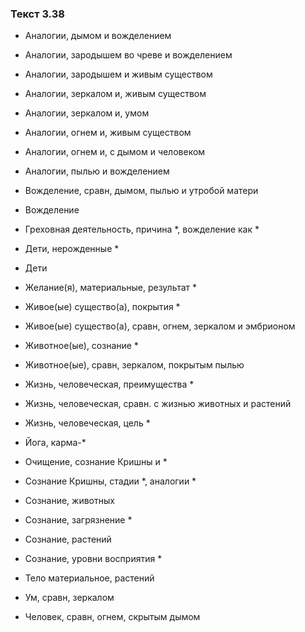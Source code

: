 ### Текст 3.38

- Аналогии, дымом и вожделением

- Аналогии, зародышем во чреве и вожделением

- Аналогии, зародышем и живым существом

- Аналогии, зеркалом и, живым существом

- Аналогии, зеркалом и, умом

- Аналогии, огнем и, живым существом

- Аналогии, огнем и, с дымом и человеком

- Аналогии, пылью и вожделением

- Вожделение, сравн, дымом, пылью и утробой матери

- Вожделение

- Греховная деятельность, причина *, вожделение как *

- Дети, нерожденные *

- Дети

- Желание(я), материальные, результат *

- Живое(ые) существо(а), покрытия *

- Живое(ые) существо(а), сравн, огнем, зеркалом и эмбрионом

- Животное(ые), сознание *

- Животное(ые), сравн, зеркалом, покрытым пылью

- Жизнь, человеческая, преимущества *

- Жизнь, человеческая, сравн. с жизнью животных и растений

- Жизнь, человеческая, цель *

- Йога, карма-*

- Очищение, сознание Кришны и *

- Сознание Кришны, стадии *, аналогии *

- Сознание, животных

- Сознание, загрязнение *

- Сознание, растений

- Сознание, уровни восприятия *

- Тело материальное, растений

- Ум, сравн, зеркалом

- Человек, сравн, огнем, скрытым дымом
	
